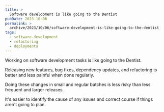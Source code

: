 ```yaml
---
title: >
  Software development is like going to the Dentist
pubDate: 2023-10-06
permalink: >
  archive/2023/10/06/software-development-is-like-going-to-the-dentist
tags:
  - software-development
  - refactoring
  - deployments
---
```


Working on software development tasks is like going to the Dentist.

Releasing new features, bug fixes, dependency updates, and refactoring is better and less painful when done regularly.

Doing these changes in small and regular batches is less risky than less frequent and larger releases.

It's easier to identify the cause of any issues and correct course if things aren't going to plan.
